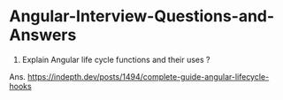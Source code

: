 # Angular-Interview-Questions-and-Answers

1. Explain Angular life cycle functions and their uses ?

Ans. https://indepth.dev/posts/1494/complete-guide-angular-lifecycle-hooks

   



